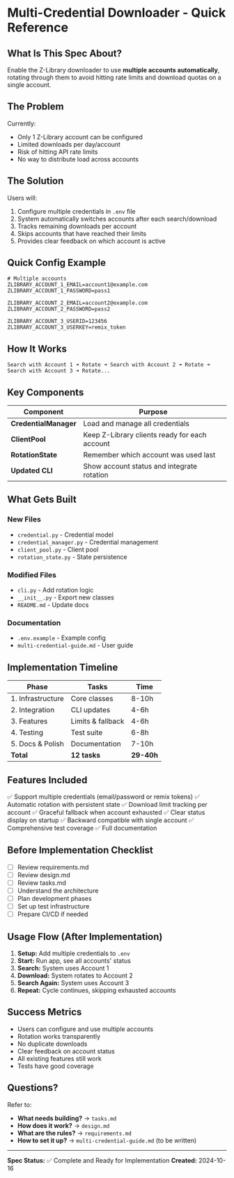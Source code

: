 # Multi-Credential Downloader - Quick Reference

## What Is This Spec About?

Enable the Z-Library downloader to use **multiple accounts automatically**, rotating through them to avoid hitting rate limits and download quotas on a single account.

## The Problem

Currently:
- Only 1 Z-Library account can be configured
- Limited downloads per day/account
- Risk of hitting API rate limits
- No way to distribute load across accounts

## The Solution

Users will:
1. Configure multiple credentials in `.env` file
2. System automatically switches accounts after each search/download
3. Tracks remaining downloads per account
4. Skips accounts that have reached their limits
5. Provides clear feedback on which account is active

## Quick Config Example

```env
# Multiple accounts
ZLIBRARY_ACCOUNT_1_EMAIL=account1@example.com
ZLIBRARY_ACCOUNT_1_PASSWORD=pass1

ZLIBRARY_ACCOUNT_2_EMAIL=account2@example.com
ZLIBRARY_ACCOUNT_2_PASSWORD=pass2

ZLIBRARY_ACCOUNT_3_USERID=123456
ZLIBRARY_ACCOUNT_3_USERKEY=remix_token
```

## How It Works

```
Search with Account 1 ➜ Rotate ➜ Search with Account 2 ➜ Rotate ➜ Search with Account 3 ➜ Rotate...
```

## Key Components

| Component | Purpose |
|-----------|---------|
| **CredentialManager** | Load and manage all credentials |
| **ClientPool** | Keep Z-Library clients ready for each account |
| **RotationState** | Remember which account was used last |
| **Updated CLI** | Show account status and integrate rotation |

## What Gets Built

### New Files
- `credential.py` - Credential model
- `credential_manager.py` - Credential management
- `client_pool.py` - Client pool
- `rotation_state.py` - State persistence

### Modified Files
- `cli.py` - Add rotation logic
- `__init__.py` - Export new classes
- `README.md` - Update docs

### Documentation
- `.env.example` - Example config
- `multi-credential-guide.md` - User guide

## Implementation Timeline

| Phase | Tasks | Time |
|-------|-------|------|
| 1. Infrastructure | Core classes | 8-10h |
| 2. Integration | CLI updates | 4-6h |
| 3. Features | Limits & fallback | 4-6h |
| 4. Testing | Test suite | 6-8h |
| 5. Docs & Polish | Documentation | 7-10h |
| **Total** | **12 tasks** | **29-40h** |

## Features Included

✅ Support multiple credentials (email/password or remix tokens)
✅ Automatic rotation with persistent state
✅ Download limit tracking per account
✅ Graceful fallback when account exhausted
✅ Clear status display on startup
✅ Backward compatible with single account
✅ Comprehensive test coverage
✅ Full documentation

## Before Implementation Checklist

- [ ] Review requirements.md
- [ ] Review design.md
- [ ] Review tasks.md
- [ ] Understand the architecture
- [ ] Plan development phases
- [ ] Set up test infrastructure
- [ ] Prepare CI/CD if needed

## Usage Flow (After Implementation)

1. **Setup:** Add multiple credentials to `.env`
2. **Start:** Run app, see all accounts' status
3. **Search:** System uses Account 1
4. **Download:** System rotates to Account 2
5. **Search Again:** System uses Account 3
6. **Repeat:** Cycle continues, skipping exhausted accounts

## Success Metrics

- Users can configure and use multiple accounts
- Rotation works transparently
- No duplicate downloads
- Clear feedback on account status
- All existing features still work
- Tests have good coverage

## Questions?

Refer to:
- **What needs building?** → `tasks.md`
- **How does it work?** → `design.md`
- **What are the rules?** → `requirements.md`
- **How to set it up?** → `multi-credential-guide.md` (to be written)

---

**Spec Status:** ✅ Complete and Ready for Implementation
**Created:** 2024-10-16
